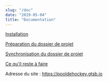 ```yaml
---
slug: "/doc"
date: "2019-05-04"
title: "Documentation"
---
```

[Installation](/install)

[Préparation du dossier de projet](/dossier)

[Synchronisation du dossier de projet](/sync)

[Ce qu'il reste à faire](/afaire)

Adresse du site : https://pooldehockey.gtsb.io

